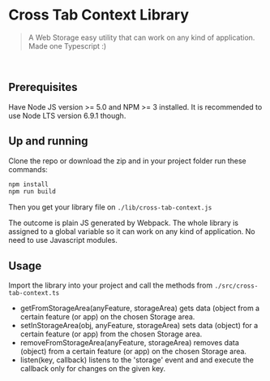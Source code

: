 # Cross Tab Context Library
> A Web Storage easy utility that can work on any kind of application. Made one Typescript :)

<br>

## Prerequisites
Have Node JS version >= 5.0 and NPM >= 3 installed. It is recommended to use Node LTS version 6.9.1 though.

## Up and running
Clone the repo or download the zip and in your project folder run these commands:
```bash
npm install
npm run build
```
Then you get your library file on `./lib/cross-tab-context.js`

The outcome is plain JS generated by Webpack.
The whole library is assigned to a global variable so it can work on any kind of application. No need to use Javascript modules.

## Usage
Import the library into your project and call the methods from `./src/cross-tab-context.ts`
* getFromStorageArea(anyFeature, storageArea) gets data (object from a certain feature (or app) on the chosen Storage area.
* setInStorageArea(obj, anyFeature, storageArea) sets data (object) for a certain feature (or app) from the chosen Storage area.
* removeFromStorageArea(anyFeature, storageArea) removes data (object) from a certain feature (or app) on the chosen Storage area.
* listen(key, callback) listens to the 'storage' event and and execute the callback only for changes on the given key.
